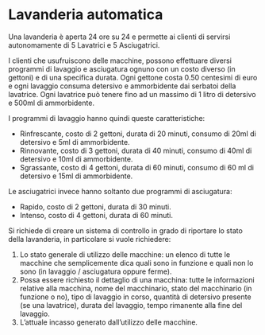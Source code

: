 # Lavanderia automatica

Una lavanderia è aperta 24 ore su 24 e permette ai clienti di servirsi autonomamente di 5 Lavatrici e 5 Asciugatrici.

I clienti che usufruiscono delle macchine, possono effettuare diversi programmi di lavaggio e asciugatura ognuno con un costo diverso (in gettoni) e di una specifica durata. Ogni gettone costa 0.50 centesimi di euro e ogni lavaggio consuma detersivo e ammorbidente dai serbatoi della lavatrice. Ogni lavatrice può tenere fino ad un massimo di 1 litro di detersivo e 500ml di ammorbidente.

I programmi di lavaggio hanno quindi queste caratteristiche:

- Rinfrescante, costo di 2 gettoni, durata di 20 minuti, consumo di 20ml di detersivo e 5ml di ammorbidente.
- Rinnovante, costo di 3 gettoni, durata di 40 minuti, consumo di 40ml di detersivo e 10ml di ammorbidente.
- Sgrassante, costo di 4 gettoni, durata di 60 minuti, consumo di 60 ml di detersivo e 15ml di ammorbidente.

Le asciugatrici invece hanno soltanto due programmi di asciugatura:

- Rapido, costo di 2 gettoni, durata di 30 minuti.
- Intenso, costo di 4 gettoni, durata di 60 minuti.

Si richiede di creare un sistema di controllo in grado di riportare lo stato della lavanderia, in particolare si vuole richiedere:

1. Lo stato generale di utilizzo delle macchine: un elenco di tutte le macchine che semplicemente dica quali sono in funzione e quali non lo sono (in lavaggio / asciugatura oppure ferme).
2. Possa essere richiesto il dettaglio di una macchina: tutte le informazioni relative alla macchina, nome del macchinario, stato del macchinario (in funzione o no), tipo di lavaggio in corso, quantità di detersivo presente (se una lavatrice), durata del lavaggio, tempo rimanente alla fine del lavaggio.
3. L’attuale incasso generato dall’utilizzo delle macchine.
